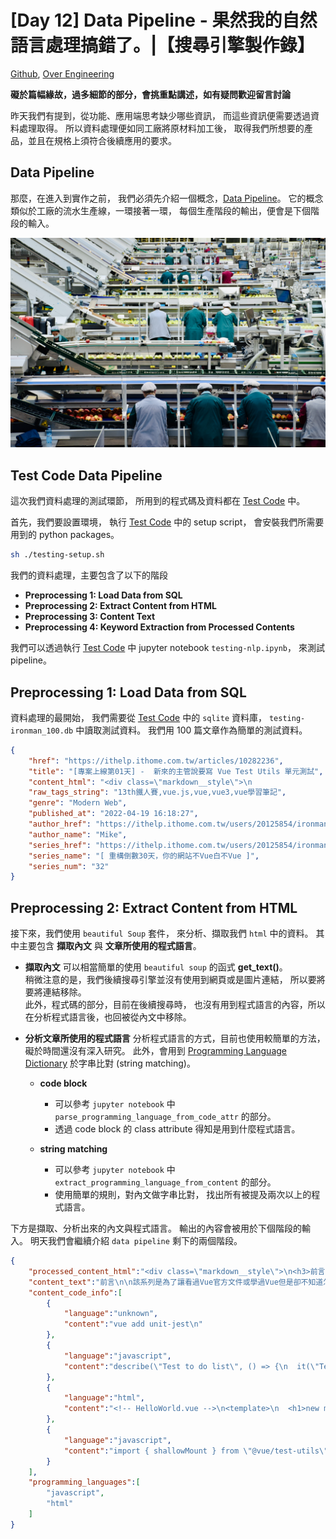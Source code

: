 # [Day 12] Data Pipeline - 果然我的自然語言處理搞錯了。|【搜尋引擎製作錄】

[Github], [Over Engineering]

**礙於篇幅緣故，過多細節的部分，會挑重點講述，如有疑問歡迎留言討論**

昨天我們有提到，從功能、應用端思考缺少哪些資訊，
而這些資訊便需要透過資料處理取得。
所以資料處理便如同工廠將原材料加工後，
取得我們所想要的產品，並且在規格上須符合後續應用的要求。

## Data Pipeline
那麼，在進入到實作之前，
我們必須先介紹一個概念，[Data Pipeline]。
它的概念類似於工廠的流水生產線，一環接著一環，
每個生產階段的輸出，便會是下個階段的輸入。

![](https://raw.githubusercontent.com/over-engineering-run/over-engineering-articles/main/resources/day11-03-production_line.png)

## Test Code Data Pipeline

這次我們資料處理的測試環節，
所用到的程式碼及資料都在 [Test Code] 中。

首先，我們要設置環境，
執行 [Test Code] 中的 setup script，
會安裝我們所需要用到的 python packages。

```bash
sh ./testing-setup.sh
```

我們的資料處理，主要包含了以下的階段
- **Preprocessing 1: Load Data from SQL**
- **Preprocessing 2: Extract Content from HTML**
- **Preprocessing 3: Content Text**
- **Preprocessing 4: Keyword Extraction from Processed Contents**

我們可以透過執行 [Test Code] 中 jupyter notebook `testing-nlp.ipynb`，
來測試 pipeline。

## Preprocessing 1: Load Data from SQL
資料處理的最開始，
我們需要從 [Test Code] 中的 `sqlite` 資料庫，
`testing-ironman_100.db` 中讀取測試資料。
我們用 100 篇文章作為簡單的測試資料。

```json
{
    "href": "https://ithelp.ithome.com.tw/articles/10282236",
    "title": "[專案上線第01天] -  新來的主管說要寫 Vue Test Utils 單元測試",
    "content_html": "<div class=\"markdown__style\">\n                                                            <h3>前言</h3>\n<blockquote>\n<p>該系列是為了讓看過Vue官方文件或學過Vue但是卻不知道怎麼下手去重構現在有的網站而去規畫的系列文章，在這邊整理了許多我自己使用Vue重構很多網站的經驗分享給讀者們。</p>\n</blockquote>\n<p>什麼？單元測試？當你開始接觸開發專案有一段時間後，你會開始漸漸聽到這個專業術語，就讓我來大家了解一下什麼是單元測試</p>\n<p><iframe width=\"560\" height=\"315\" frameborder=\"0\" allow=\"accelerometer; autoplay; encrypted-media; gyroscope; picture-in-picture\" allowfullscreen=\"allowfullscreen\" src=\"https://www.youtube.com/embed/j2ggBXF54dA\"></iframe><br>\n影片搭配文章看學習效果會更好喔</p>\n<h2>什麼是單元測試？</h2>\n<p>簡單來說程式碼的最小單位進行測試，確保程式邏輯不會在團隊維護的過程中出錯，維護程式碼的品質。所謂的最小單位，我用個例子來舉例，假如你今天有一個主功能是由 A跟Ｂ兩個功能所組成的，而這兩個功能就是我們所說的最小單位，所以在撰寫測試的時候我們重點在針對A跟Ｂ來進行測試，主功能的測試中不會包含 A跟Ｂ的測試，這樣的測試就是我們所說的單元測試。</p>\n<h2>為什麼需要單元測試？</h2>\n<p>我先列出幾個優缺點，我們來比較一下</p>\n<h3>優點：</h3>\n<ol>\n<li>確保團隊跌代的時候不會影響原本的功能</li>\n<li>確保品質，準確對程式碼切割最小單位，降低耦合度</li>\n<li>程式的 return 變成可預期</li>\n<li>重構程式碼可以按照測試的規格走</li>\n</ol>\n<h3>缺點 :</h3>\n<ol>\n<li>初期可能撰寫單元測試所消耗的時間可能會大於實際開發時間</li>\n<li>如果迭代性高，很常寫好的測試要重寫，久了會浪費很多時間</li>\n<li>測試相關的配置繁瑣，為了配合許多開發上的細節要處理的設定很多</li>\n</ol>\n<p>從優缺點可以知道說，撰寫單元測試的初期對於開發的效益並不高，先撇開不熟悉測試來說，光就在公司常常會因為需求改變就要來來回回改寫程式，我就要再花許多時間來重寫測試，怎麼想都對於有時辰壓力的專案來說不是那麼划算，所以往往會在這個時候放棄寫測試，就像我如果在初期會遇到不斷修改的需求的時候，我也不會先寫測試（笑</p>\n<p>那什麼情況下該寫單元測試？其實產品開發的中期的時候，基本上中期的時候大多數的平台規格都確定了差不多，就可以考慮開始補單元測試，因為會開始遇到前面做好的功能因為新的功能造成預期外的錯誤，以及專案由其他同事接手的時候改壞某個功能但是同事不知道，這些我們都可以透過測試來了解，避免把測試沒通過的案子給推上線。</p>\n<h2>開始寫 Vue 的單元測試前</h2>\n<p>開始寫測試前我們要先了解一下我們是透過何種<strong>技術</strong>來撰寫測試的</p>\n<h3>Jest</h3>\n<p>Jest 是由 Facebook 開發維護的一款 JavaScript 測試框架，可以用簡潔的語法來測試你的 function 。</p>\n<h3>Vue Test Utils</h3>\n<p>Vue Test Utils 是 Vue 官方推出的組件單元測試框架，簡化組件的測試。它提供了一些方法來以區分掛載組件之間交互。</p>\n<p>我們會透過以上兩種測試用的框架來針對我們 vue 的 component 進行測試，Vue Test Utils 負責解析我們的 component，讓我們可以不透過 build 就可以模擬 DOM 被渲染出來的結果，再透過 Jest 撰寫 test case 來驗證是否符合預期。</p>\n<h2>安裝 jest 與 Vue Test Utils （ Vue-cli ）</h2>\n<p>如果你是新建立一個專案，請你選擇 Unit Testing -&gt; Jest，這樣專案預設就會有安裝 jest 跟 Vue Test Utils</p>\n<p><img src=\"https://ithelp.ithome.com.tw/upload/images/20220419/20125854cuHDuilGGc.png\" alt=\"https://ithelp.ithome.com.tw/upload/images/20220419/20125854cuHDuilGGc.png\"></p>\n<p>如果你在建立專案的時候沒有選擇 Unit Testing 的話你可以輸入以下指令</p>\n<pre><code>vue add unit-jest\n</code></pre>\n<p>現有的 CLI 專案，也可以加入 jest 跟 Vue Test Utils</p>\n<h2>基本語法介紹 describe &amp; it &amp; test</h2>\n<p>先來帶大家來看一下基本的語法</p>\n<pre><code class=\"language-javascript\">describe(\"Test to do list\", () =&gt; {\n  it(\"Test to do 1\", () =&gt; {\n    expect(1 + 1).toBe(2);\n  });\n  test(\"Test to do 2\", () =&gt; {\n   expect(2 + 1).toBe(3);\n  });\n});\n</code></pre>\n<ul>\n<li>describe ： 類似群組的概念，用來將一個或是多個相關的測試包再一起。</li>\n<li>it ＆test ： 為測試的項目單位，it 為 test 的別名兩個是一樣的東西。</li>\n<li>expect ：你要測試的項目內容。</li>\n<li>toBe ： 斷言，主要是來檢查 expect 回傳的內容是否符合你的預期，有很多種形式的斷言。</li>\n</ul>\n<p>以上的這些語法屬於 jest 的語法 API</p>\n<p>接下來看看如何使用 Vue Test Utils 負責解析我們的 Component</p>\n<pre><code class=\"language-html\">&lt;!-- HelloWorld.vue --&gt;\n&lt;template&gt;\n  &lt;h1&gt;new message&lt;/h1&gt;\n&lt;/template&gt;\n\n</code></pre>\n<pre><code class=\"language-javascript\">import { shallowMount } from \"@vue/test-utils\";\nimport HelloWorld from \"@/components/HelloWorld.vue\";\ndescribe(\"HelloWorld.vue\", () =&gt; {\n  it(\"renders msg text\", () =&gt; {\n    const wrapper = shallowMount(HelloWorld);\n    expect(wrapper.text()).toBe(\"new message\");\n  });\n});\n</code></pre>\n<p>我們可以直接使用 shallowMount 這個方法來渲染我們的 Component，再透過 .text( ) 這個方法去取得 Component 裡面所有的文字內容來做比對，是不是覺得很簡單呢～</p>\n<h2>最後</h2>\n<p>好啦！關於單元測試的部分就到這邊先告一段落，如果你還想知道更多有關於單元測試的使用以及使用情境，歡迎購買我的新課程 <strong>Vue 單元測試 vue-test-utils｜入門</strong></p>\n<p>課程網址：<a href=\"https://thecodingpro.com/courses/vue-test-utils\" target=\"_blank\" rel=\"noreferrer noopener\">https://thecodingpro.com/courses/vue-test-utils</a></p>\n<p><img src=\"https://ithelp.ithome.com.tw/upload/images/20220419/20125854wT0M5271od.png\" alt=\"https://ithelp.ithome.com.tw/upload/images/20220419/20125854wT0M5271od.png\"></p>\n<p>原價新台幣 2200 元，目前還是維持預購價新台幣 1800元，現在輸入折扣碼「 PAJNBFUNO300」馬上再折300元優惠。</p>\n<p><img src=\"https://d1dwq032kyr03c.cloudfront.net/upload/images/20210901/20125854yMlu8aU1vd.jpg\" alt=\"QRcode\"></p>\n<h3>訂閱Mike的頻道享受精彩的教學與分享</h3>\n<p><a href=\"https://www.youtube.com/channel/UC7ArpUezGLX-dZ0FTS_jVMQ\" target=\"_blank\" rel=\"noreferrer noopener\">Mike 的 Youtube 頻道</a><br>\n<a href=\"https://medium.com/i-am-mike\" target=\"_blank\" rel=\"noreferrer noopener\">Mike的medium</a><br>\nMIke 的官方 line 帳號，好友搜尋 @mike_cheng</p>\n <br>\n                                                    </div>",
    "raw_tags_string": "13th鐵人賽,vue.js,vue,vue3,vue學習筆記",
    "genre": "Modern Web",
    "published_at": "2022-04-19 16:18:27",
    "author_href": "https://ithelp.ithome.com.tw/users/20125854/ironman",
    "author_name": "Mike",
    "series_href": "https://ithelp.ithome.com.tw/users/20125854/ironman/4112",
    "series_name": "[ 重構倒數30天，你的網站不Vue白不Vue ]",
    "series_num": "32"
}
```

## Preprocessing 2: Extract Content from HTML
接下來，我們使用 `beautiful Soup` 套件，
來分析、擷取我們 `html` 中的資料。
其中主要包含 **擷取內文** 與 **文章所使用的程式語言**。

- **擷取內文**
可以相當簡單的使用 `beautiful soup` 的函式 **get_text()**。
</br>稍微注意的是，我們後續搜尋引擎並沒有使用到網頁或是圖片連結，
所以要將要將連結移除。
</br>此外，程式碼的部分，目前在後續搜尋時，
也沒有用到程式語言的內容，所以在分析程式語言後，也回被從內文中移除。

- **分析文章所使用的程式語言**
分析程式語言的方式，目前也使用較簡單的方法，礙於時間還沒有深入研究。
此外，會用到 [Programming Language Dictionary] 於字串比對 (string matching)。

  - **code block**
    - 可以參考 `jupyter notebook` 中 `parse_programming_language_from_code_attr` 的部分。
    - 透過 code block 的 class attribute 得知是用到什麼程式語言。

  - **string matching**
    - 可以參考 `jupyter notebook` 中 `extract_programming_language_from_content` 的部分。
    - 使用簡單的規則，對內文做字串比對，
      找出所有被提及兩次以上的程式語言。

下方是擷取、分析出來的內文與程式語言。
輸出的內容會被用於下個階段的輸入。
明天我們會繼續介紹 `data pipeline` 剩下的兩個階段。

```json
{
    "processed_content_html":"<div class=\"markdown__style\">\n<h3>前言</h3>\n<blockquote>\n<p>該系列是為了讓看過Vue官方文件或學過Vue但是卻不知道怎麼下手去重構現在有的網站而去規畫的系列文章，在這邊整理了許多我自己使用Vue重構很多網站的經驗分享給讀者們。</p>\n</blockquote>\n<p>什麼？單元測試？當你開始接觸開發專案有一段時間後，你會開始漸漸聽到這個專業術語，就讓我來大家了解一下什麼是單元測試</p>\n<p><iframe allow=\"accelerometer; autoplay; encrypted-media; gyroscope; picture-in-picture\" allowfullscreen=\"allowfullscreen\" frameborder=\"0\" height=\"315\" src=\"https://www.youtube.com/embed/j2ggBXF54dA\" width=\"560\"></iframe><br/>\n影片搭配文章看學習效果會更好喔</p>\n<h2>什麼是單元測試？</h2>\n<p>簡單來說程式碼的最小單位進行測試，確保程式邏輯不會在團隊維護的過程中出錯，維護程式碼的品質。所謂的最小單位，我用個例子來舉例，假如你今天有一個主功能是由 A跟Ｂ兩個功能所組成的，而這兩個功能就是我們所說的最小單位，所以在撰寫測試的時候我們重點在針對A跟Ｂ來進行測試，主功能的測試中不會包含 A跟Ｂ的測試，這樣的測試就是我們所說的單元測試。</p>\n<h2>為什麼需要單元測試？</h2>\n<p>我先列出幾個優缺點，我們來比較一下</p>\n<h3>優點：</h3>\n<ol>\n<li>確保團隊跌代的時候不會影響原本的功能</li>\n<li>確保品質，準確對程式碼切割最小單位，降低耦合度</li>\n<li>程式的 return 變成可預期</li>\n<li>重構程式碼可以按照測試的規格走</li>\n</ol>\n<h3>缺點 :</h3>\n<ol>\n<li>初期可能撰寫單元測試所消耗的時間可能會大於實際開發時間</li>\n<li>如果迭代性高，很常寫好的測試要重寫，久了會浪費很多時間</li>\n<li>測試相關的配置繁瑣，為了配合許多開發上的細節要處理的設定很多</li>\n</ol>\n<p>從優缺點可以知道說，撰寫單元測試的初期對於開發的效益並不高，先撇開不熟悉測試來說，光就在公司常常會因為需求改變就要來來回回改寫程式，我就要再花許多時間來重寫測試，怎麼想都對於有時辰壓力的專案來說不是那麼划算，所以往往會在這個時候放棄寫測試，就像我如果在初期會遇到不斷修改的需求的時候，我也不會先寫測試（笑</p>\n<p>那什麼情況下該寫單元測試？其實產品開發的中期的時候，基本上中期的時候大多數的平台規格都確定了差不多，就可以考慮開始補單元測試，因為會開始遇到前面做好的功能因為新的功能造成預期外的錯誤，以及專案由其他同事接手的時候改壞某個功能但是同事不知道，這些我們都可以透過測試來了解，避免把測試沒通過的案子給推上線。</p>\n<h2>開始寫 Vue 的單元測試前</h2>\n<p>開始寫測試前我們要先了解一下我們是透過何種<strong>技術</strong>來撰寫測試的</p>\n<h3>Jest</h3>\n<p>Jest 是由 Facebook 開發維護的一款 JavaScript 測試框架，可以用簡潔的語法來測試你的 function 。</p>\n<h3>Vue Test Utils</h3>\n<p>Vue Test Utils 是 Vue 官方推出的組件單元測試框架，簡化組件的測試。它提供了一些方法來以區分掛載組件之間交互。</p>\n<p>我們會透過以上兩種測試用的框架來針對我們 vue 的 component 進行測試，Vue Test Utils 負責解析我們的 component，讓我們可以不透過 build 就可以模擬 DOM 被渲染出來的結果，再透過 Jest 撰寫 test case 來驗證是否符合預期。</p>\n<h2>安裝 jest 與 Vue Test Utils （ Vue-cli ）</h2>\n<p>如果你是新建立一個專案，請你選擇 Unit Testing -&gt; Jest，這樣專案預設就會有安裝 jest 跟 Vue Test Utils</p>\n<p></p>\n<p>如果你在建立專案的時候沒有選擇 Unit Testing 的話你可以輸入以下指令</p>\n<pre></pre>\n<p>現有的 CLI 專案，也可以加入 jest 跟 Vue Test Utils</p>\n<h2>基本語法介紹 describe &amp; it &amp; test</h2>\n<p>先來帶大家來看一下基本的語法</p>\n<pre></pre>\n<ul>\n<li>describe ： 類似群組的概念，用來將一個或是多個相關的測試包再一起。</li>\n<li>it ＆test ： 為測試的項目單位，it 為 test 的別名兩個是一樣的東西。</li>\n<li>expect ：你要測試的項目內容。</li>\n<li>toBe ： 斷言，主要是來檢查 expect 回傳的內容是否符合你的預期，有很多種形式的斷言。</li>\n</ul>\n<p>以上的這些語法屬於 jest 的語法 API</p>\n<p>接下來看看如何使用 Vue Test Utils 負責解析我們的 Component</p>\n<pre></pre>\n<pre></pre>\n<p>我們可以直接使用 shallowMount 這個方法來渲染我們的 Component，再透過 .text( ) 這個方法去取得 Component 裡面所有的文字內容來做比對，是不是覺得很簡單呢～</p>\n<h2>最後</h2>\n<p>好啦！關於單元測試的部分就到這邊先告一段落，如果你還想知道更多有關於單元測試的使用以及使用情境，歡迎購買我的新課程 <strong>Vue 單元測試 vue-test-utils｜入門</strong></p>\n<p>課程網址：</p>\n<p></p>\n<p>原價新台幣 2200 元，目前還是維持預購價新台幣 1800元，現在輸入折扣碼「 PAJNBFUNO300」馬上再折300元優惠。</p>\n<p></p>\n<h3>訂閱Mike的頻道享受精彩的教學與分享</h3>\n<p><br/>\n<br/>\nMIke 的官方 line 帳號，好友搜尋 @mike_cheng</p>\n<br/>\n</div>",
    "content_text":"前言\n\n該系列是為了讓看過Vue官方文件或學過Vue但是卻不知道怎麼下手去重構現在有的網站而去規畫的系列文章，在這邊整理了許多我自己使用Vue重構很多網站的經驗分享給讀者們。\n\n什麼？單元測試？當你開始接觸開發專案有一段時間後，你會開始漸漸聽到這個專業術語，就讓我來大家了解一下什麼是單元測試\n\n影片搭配文章看學習效果會更好喔\n什麼是單元測試？\n簡單來說程式碼的最小單位進行測試，確保程式邏輯不會在團隊維護的過程中出錯，維護程式碼的品質。所謂的最小單位，我用個例子來舉例，假如你今天有一個主功能是由 A跟Ｂ兩個功能所組成的，而這兩個功能就是我們所說的最小單位，所以在撰寫測試的時候我們重點在針對A跟Ｂ來進行測試，主功能的測試中不會包含 A跟Ｂ的測試，這樣的測試就是我們所說的單元測試。\n為什麼需要單元測試？\n我先列出幾個優缺點，我們來比較一下\n優點：\n\n確保團隊跌代的時候不會影響原本的功能\n確保品質，準確對程式碼切割最小單位，降低耦合度\n程式的 return 變成可預期\n重構程式碼可以按照測試的規格走\n\n缺點 :\n\n初期可能撰寫單元測試所消耗的時間可能會大於實際開發時間\n如果迭代性高，很常寫好的測試要重寫，久了會浪費很多時間\n測試相關的配置繁瑣，為了配合許多開發上的細節要處理的設定很多\n\n從優缺點可以知道說，撰寫單元測試的初期對於開發的效益並不高，先撇開不熟悉測試來說，光就在公司常常會因為需求改變就要來來回回改寫程式，我就要再花許多時間來重寫測試，怎麼想都對於有時辰壓力的專案來說不是那麼划算，所以往往會在這個時候放棄寫測試，就像我如果在初期會遇到不斷修改的需求的時候，我也不會先寫測試（笑\n那什麼情況下該寫單元測試？其實產品開發的中期的時候，基本上中期的時候大多數的平台規格都確定了差不多，就可以考慮開始補單元測試，因為會開始遇到前面做好的功能因為新的功能造成預期外的錯誤，以及專案由其他同事接手的時候改壞某個功能但是同事不知道，這些我們都可以透過測試來了解，避免把測試沒通過的案子給推上線。\n開始寫 Vue 的單元測試前\n開始寫測試前我們要先了解一下我們是透過何種技術來撰寫測試的\nJest\nJest 是由 Facebook 開發維護的一款 JavaScript 測試框架，可以用簡潔的語法來測試你的 function 。\nVue Test Utils\nVue Test Utils 是 Vue 官方推出的組件單元測試框架，簡化組件的測試。它提供了一些方法來以區分掛載組件之間交互。\n我們會透過以上兩種測試用的框架來針對我們 vue 的 component 進行測試，Vue Test Utils 負責解析我們的 component，讓我們可以不透過 build 就可以模擬 DOM 被渲染出來的結果，再透過 Jest 撰寫 test case 來驗證是否符合預期。\n安裝 jest 與 Vue Test Utils （ Vue-cli ）\n如果你是新建立一個專案，請你選擇 Unit Testing -> Jest，這樣專案預設就會有安裝 jest 跟 Vue Test Utils\n\n如果你在建立專案的時候沒有選擇 Unit Testing 的話你可以輸入以下指令\n\n現有的 CLI 專案，也可以加入 jest 跟 Vue Test Utils\n基本語法介紹 describe & it & test\n先來帶大家來看一下基本的語法\n\n\ndescribe ： 類似群組的概念，用來將一個或是多個相關的測試包再一起。\nit ＆test ： 為測試的項目單位，it 為 test 的別名兩個是一樣的東西。\nexpect ：你要測試的項目內容。\ntoBe ： 斷言，主要是來檢查 expect 回傳的內容是否符合你的預期，有很多種形式的斷言。\n\n以上的這些語法屬於 jest 的語法 API\n接下來看看如何使用 Vue Test Utils 負責解析我們的 Component\n\n\n我們可以直接使用 shallowMount 這個方法來渲染我們的 Component，再透過 .text( ) 這個方法去取得 Component 裡面所有的文字內容來做比對，是不是覺得很簡單呢～\n最後\n好啦！關於單元測試的部分就到這邊先告一段落，如果你還想知道更多有關於單元測試的使用以及使用情境，歡迎購買我的新課程 Vue 單元測試 vue-test-utils｜入門\n課程網址：\n\n原價新台幣 2200 元，目前還是維持預購價新台幣 1800元，現在輸入折扣碼「 PAJNBFUNO300」馬上再折300元優惠。\n\n訂閱Mike的頻道享受精彩的教學與分享\n\n\nMIke 的官方 line 帳號，好友搜尋 @mike_cheng",
    "content_code_info":[
        {
            "language":"unknown",
            "content":"vue add unit-jest\n"
        },
        {
            "language":"javascript",
            "content":"describe(\"Test to do list\", () => {\n  it(\"Test to do 1\", () => {\n    expect(1 + 1).toBe(2);\n  });\n  test(\"Test to do 2\", () => {\n   expect(2 + 1).toBe(3);\n  });\n});\n"
        },
        {
            "language":"html",
            "content":"<!-- HelloWorld.vue -->\n<template>\n  <h1>new message</h1>\n</template>\n\n"
        },
        {
            "language":"javascript",
            "content":"import { shallowMount } from \"@vue/test-utils\";\nimport HelloWorld from \"@/components/HelloWorld.vue\";\ndescribe(\"HelloWorld.vue\", () => {\n  it(\"renders msg text\", () => {\n    const wrapper = shallowMount(HelloWorld);\n    expect(wrapper.text()).toBe(\"new message\");\n  });\n});\n"
        }
    ],
    "programming_languages":[
        "javascript",
        "html"
    ]
}
```


[Github]: https://github.com/over-engineering-run
[Over Engineering]: https://over-engineering-frontend.fly.dev/
[Data Pipeline]: https://en.wikipedia.org/wiki/Pipeline_(computing)
[Test Code]: https://github.com/over-engineering-run/over-engineering/tree/v0.0.1/nlp/testing
[Programming Language Dictionary]: https://github.com/over-engineering-run/over-engineering/blob/v0.0.1/nlp/resources/programming_language.json
